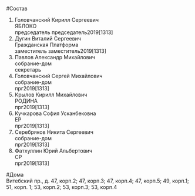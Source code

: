 #Состав  
1. Головчанский Кирилл Сергеевич  
    ЯБЛОКО  
    председатель председатель2019[1313]  
2. Дугин Виталий Сергеевич  
    Гражданская Платформа  
    заместитель заместитель2019[1313]  
3. Павлов Александр Михайлович  
    собрание-дом  
    секретарь  
4. Головчанский Сергей Михайлович  
    собрание-дом  
    прг2019[1313]  
5. Крылов Кирилл Михайлович  
    РОДИНА  
    прг2019[1313]  
6. Кучкарова София Усканбековна  
    ЕР  
    прг2019[1313]  
7. Серебряков Никита Сергеевич  
    собрание-дом  
    прг2019[1313]  
8. Фатхуллин Юрий Альбертович  
    СР  
    прг2019[1313]  
  
#Дома  
Витебский пр., д. 47, корп.2; 47, корп.З; 47, корп.4; 47, корп.5; 49, корп.1; 51, корп. 1; 53, корп.2; 53, корп.З; 53, корп.4  
  
